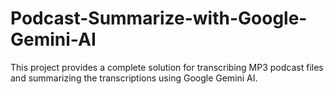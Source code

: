 # Podcast-Summarize-with-Google-Gemini-AI
This project provides a complete solution for transcribing MP3 podcast files and summarizing the transcriptions using Google Gemini AI.
